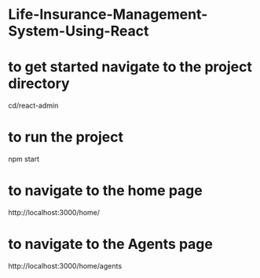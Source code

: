 # Life-Insurance-Management-System-Using-React

# to get started navigate to the project directory
cd/react-admin

# to run the project
npm start

# to navigate to the home page 
http://localhost:3000/home/

# to navigate to the Agents page

http://localhost:3000/home/agents

